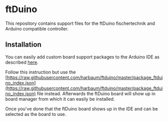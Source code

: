# ftDuino

This repository contains support files for the ftDuino fischertechnik
and Arduino compatible controller.

## Installation

You can easily add custom board support packages to the Arduino IDE
as described [here](https://learn.adafruit.com/add-boards-arduino-v164/overview).

Follow this instruction but use the [https://raw.githubusercontent.com/harbaum/ftduino/master/package_ftduino_index.json](https://raw.githubusercontent.com/harbaum/ftduino/master/package_ftduino_index.json) file instead. Afterwards the ftDuino board will show up in board manager from which it can easily be installed.

Once you've done that the ftDuino board shows up in the IDE and can be selected as the board to use.
